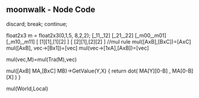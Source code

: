 ## moonwalk - Node Code

discard;
break;
continue;

float2x3 m = float2x3(0,1,5,
                      8,2,2);
[_11,_12]
[_21,_22]
[_m00,_m01]
[_m10,_m11]
[ [1][1],[1][2] ]
[ [2][1],[2][2] ]
//mul rule
mul([AxB],[BxC])=[AxC]
mul([AxB], vec->[Bx1])=[vec]
mul(vec->[1xA],[AxB])=[vec]

mul(vec,M)=mul(Tra(M),vec)

mul([AxB] MA,[BxC] MB)->GetValue(Y,X)
{
return dot( MA[Y][0-B] , MA[0-B][X] )
}

mul(World,Local)
 
